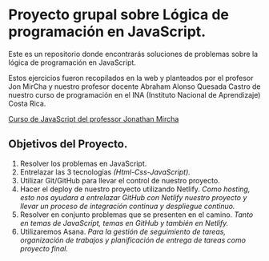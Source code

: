 # Proyecto grupal sobre Lógica de programación en JavaScript.


Este es un repositorio donde encontrarás soluciones de problemas sobre la lógica de programación en JavaScript.

Estos ejercicios fueron recopilados en la web y planteados por el profesor Jon MirCha y nuestro profesor docente Abraham Alonso Quesada Castro de nuestro curso de programación en el INA (Instituto Nacional de Aprendizaje) Costa Rica.


[Curso de JavaScript del professor Jonathan Mircha](https://www.youtube.com/watch?v=2SetvwBV-SU&list=PLvq-jIkSeTUZ6QgYYO3MwG9EMqC-KoLXA)

## Objetivos del Proyecto.
1. Resolver los problemas en JavaScript.
2. Entrelazar las 3 tecnologías *(Html-Css-JavaScript).*
3. Utilizar Git/GitHub para llevar el control de nuestro proyecto. 
4. Hacer el deploy de nuestro proyecto utilizando Netlify. *Como hosting, esto nos ayudara a entrelazar GitHub con Netlify nuestro proyecto y llevar un proceso de integración continua y despliegue continuo.*
5. Resolver en conjunto problemas que se presenten en el camino. *Tanto en temas de JavaScript, temas en GitHub y también en Netlify.*
6. Utilizaremos Asana. *Para la gestión de seguimiento de tareas, organización de trabajos y planificación de entrega de tareas como proyecto final.*
